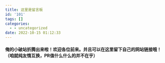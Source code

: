```yaml
---
title: 这里是留言板
id: '101'
tags: []
categories:
  - - uncategorized
date: 2022-10-15 01:12:33
---
```


#### 俺的小破站折腾出来啦！欢迎各位前来。并且可以在这里留下自己的网站链接哦！（咱就纯友情互换，PR值什么什么的并不在乎）